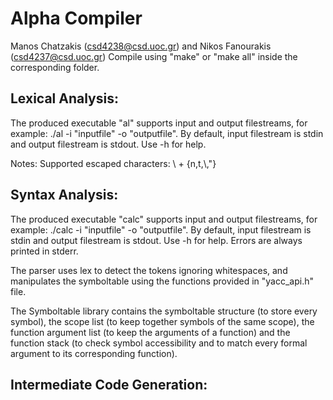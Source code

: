 # Alpha Compiler
Manos Chatzakis (csd4238@csd.uoc.gr) and Nikos Fanourakis (csd4237@csd.uoc.gr)
Compile using "make" or "make all" inside the corresponding folder.

## Lexical Analysis:
The produced executable "al" supports input and output filestreams, for example:
./al -i "inputfile" -o "outputfile". By default, input filestream is stdin and output filestream is stdout. Use -h for help.

Notes: Supported escaped characters: \ + {n,t,\\,"}

## Syntax Analysis:
The produced executable "calc" supports input and output filestreams, for example:
./calc -i "inputfile" -o "outputfile". By default, input filestream is stdin and output filestream is stdout. Use -h for help. Errors are always printed in stderr.

The parser uses lex to detect the tokens ignoring whitespaces, and manipulates the symboltable using the functions provided in "yacc_api.h" file.

The Symboltable library contains the symboltable structure (to store every symbol), the scope list (to keep together symbols of the same scope), the function argument list (to keep the arguments of a function) and the function stack (to check symbol accessibility and to match every formal argument to its corresponding function).

## Intermediate Code Generation:



